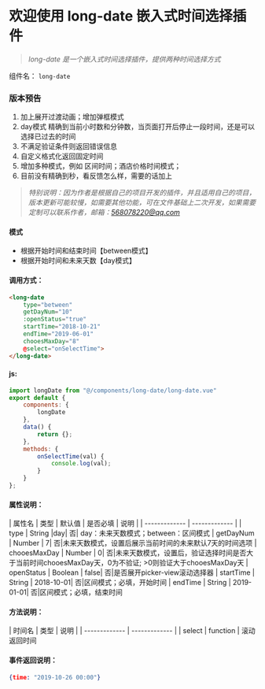 # 欢迎使用 long-date 嵌入式时间选择插件

>*long-date 是一个嵌入式时间选择插件，提供两种时间选择方式*


组件名： `long-date`

### 版本预告
1. 加上展开过渡动画；增加弹框模式
2. day模式 精确到当前小时数和分钟数，当页面打开后停止一段时间，还是可以选择已过去的时间
3. 不满足验证条件则返回错误信息
4. 自定义格式化返回固定时间
5. 增加多种模式，例如 区间时间；酒店价格时间模式；
6. 目前没有精确到秒，看反馈怎么样，需要的话加上


>*特别说明：因为作者是根据自己的项目开发的插件，并且适用自己的项目，版本更新可能较慢，如需要其他功能，可在文件基础上二次开发，如果需要定制可以联系作者，邮箱：568078220@qq.com*



#### 模式

- 根据开始时间和结束时间【between模式】
- 根据开始时间和未来天数【day模式】

#### 调用方式：
```html
<long-date 
	type="between" 
	getDayNum="10" 
	:openStatus="true" 
	startTime="2018-10-21" 
	endTime="2019-06-01" 
	chooesMaxDay="8"
	@select="onSelectTime">
</long-date>
```

#### js:

```javascript
import longDate from "@/components/long-date/long-date.vue"
export default {
    components: {
        longDate
    },
    data() {
        return {};
    },
    methods: {
        onSelectTime(val) {
			console.log(val);
		}
    }
};
```

#### 属性说明：
| 属性名  | 类型 | 默认值 | 是否必填 | 说明 |
| ------------- | ------------- |
| type  | String  |day| 否| day：未来天数模式；between：区间模式
| getDayNum  | Number  | 7| 否|未来天数模式，设置后展示当前时间的未来默认7天的时间选项
| chooesMaxDay  | Number  | 0| 否|未来天数模式，设置后，验证选择时间是否大于当前时间chooesMaxDay天，0为不验证; >0则验证大于chooesMaxDay天
| openStatus  | Boolean  | false| 否|是否展开picker-view滚动选择器
| startTime  | String  | 2018-10-01| 否|区间模式；必填，开始时间
| endTime  | String  | 2019-01-01| 否|区间模式；必填，结束时间

#### 方法说明：
| 时间名  | 类型 |  说明 |
| ------------- | ------------- |
| select  | function  | 滚动返回时间

#### 事件返回说明：
```json
{time: "2019-10-26 00:00"}
```

